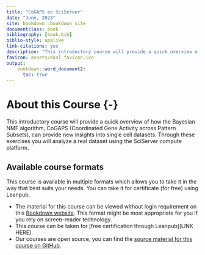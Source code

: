 ```yaml
---
title: "CoGAPS on SciServer"
date: "June, 2023"
site: bookdown::bookdown_site
documentclass: book
bibliography: [book.bib]
biblio-style: apalike
link-citations: yes
description: "This introductory course will provide a quick overview of how CoGAPS can be run through the SciServer compute platform."
favicon: assets/dasl_favicon.ico
output:
    bookdown::word_document2:
      toc: true
---
```


# About this Course {-}

This introductory course will provide a quick overview of how the Bayesian NMF algorithm, CoGAPS (Coordinated Gene Activity across Pattern Subsets), can provide new insights into single cell datasets. Through these exercises you will analyze a real dataset using the SciServer compute platform.

## Available course formats

This course is available in multiple formats which allows you to take it in the way that best suits your needs. You can take it for certificate (for free) using Leanpub.

- The material for this course can be viewed without login requirement on this [Bookdown website](https://practicalgenomics.github.io/cogaps-on-sciserver/). This format might be most appropriate for you if you rely on screen-reader technology.
- This course can be taken for [free certification through Leanpub](LINK HERE).
- Our courses are open source, you can find the [source material for this course on GitHub](https://github.com/PracticalGenomics/cogaps-on-sciserver).
